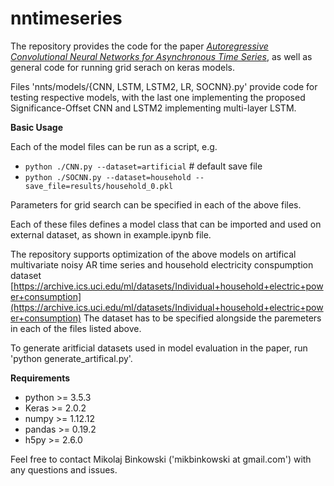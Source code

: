 # nntimeseries

The repository provides the code for the paper  [*Autoregressive Convolutional 
Neural Networks for Asynchronous Time Series*](https://arxiv.org/abs/1703.04122), as well as general code for running grid serach on keras models. 

Files 'nnts/models/{CNN, LSTM, LSTM2, LR, SOCNN}.py' provide code for testing 
respective models, with the last one implementing the proposed 
Significance-Offset CNN and LSTM2 implementing multi-layer LSTM.

**Basic Usage**

Each of the model files can be run as a script, e.g.
- `python ./CNN.py --dataset=artificial`   # default save file 
-	`python ./SOCNN.py --dataset=household --save_file=results/household_0.pkl`

Parameters for grid search can be specified in each of the above 
files. 

Each of these files defines a model class that can be imported and used on external dataset, as shown in example.ipynb file.

The repository supports optimization of the above models on artifical 
multivariate noisy AR time series and household electricity conspumption 
dataset
[https://archive.ics.uci.edu/ml/datasets/Individual+household+electric+power+consumption](https://archive.ics.uci.edu/ml/datasets/Individual+household+electric+power+consumption)
The dataset has to be specified alongside the paremeters in each of 
the files listed above. 

To generate aritficial datasets used in model evaluation in the paper, run 'python generate_artifical.py'.

**Requirements**
- python   >= 3.5.3
- Keras    >= 2.0.2
- numpy    >= 1.12.12
- pandas   >= 0.19.2
- h5py     >= 2.6.0

Feel free to contact Mikolaj Binkowski ('mikbinkowski at gmail.com') with any 
questions and issues.
